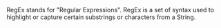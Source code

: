 RegEx stands for "Regular Expressions".
RegEx is a set of syntax used to highlight or capture certain substrings or characters from a String.